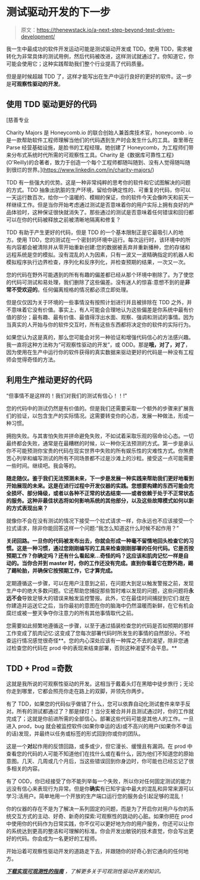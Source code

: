 # 测试驱动开发的下一步

> 原文：<https://thenewstack.io/a-next-step-beyond-test-driven-development/>

我一生中最成功的软件开发运动可能是测试驱动开发或 TDD。使用 TDD，需求被转化为非常具体的测试用例，然后代码被改进，这样测试就通过了。你知道它，你可能会使用它；这种实践帮助我们整个行业提高了代码质量。

但是是时候超越 TDD 了，这样才能写出在生产中运行良好的更好的软件。这一步是**可观察性驱动的开发**。

## **使用 TDD 驱动更好的代码**

 [慈善专业

Charity Majors 是 Honeycomb.io 的联合创始人兼首席技术官，honeycomb . io 是一款帮助软件工程师理解当他们的代码遇到生产时会发生什么的工具。查里蒂在 Parse 经营基础设施，是脸书的工程经理。她创建了 Honeycomb，为工程师们带来分布式系统时代所需的可观察性工具。Charity 是《数据库可靠性工程》(O'Reilly)的合著者，致力于创造一个每个工程师都随叫随到、没有人觉得随叫随到很烂的世界。](https://www.linkedin.com/in/charity-majors/) 

TDD 有一些强大的优势。这是一种非常纯粹的思考你的软件和它试图解决的问题的方式。TDD 抽象出肮脏的生产环境，留给你确定性的、可重复的代码，你可以一天运行数百次，给你一个温暖的、模糊的保证，你的软件今天会像昨天和前天一样继续工作。但是当你开始考虑通过测试是否意味着你的用户实际上拥有良好的产品体验时，这种保证很快就消失了。那些通过的测试是否意味着任何错误和回归都可以在你的代码被释放之前被清晰地隔离和修复？

TDD 有助于产生更好的代码，但是 TDD 的一个基本限制正是它最吸引人的地方。使用 TDD，您的测试在一个密封的环境中运行。每次运行时，该环境中的所有内容都会被清除并从零开始重新创建:您的数据被丢弃并重新播种，您的存储和远程系统是空的模拟。没有混乱的人为因素，只有一波又一波精确指定的机器人和模拟程序执行边界检查，序列化和反序列化，并检查预期的结果，一次又一次。

您的代码在野外可能遇到的所有有趣的偏差都已经从那个环境中剔除了。为了使您的代码可测试和易处理，我们删除了这些偏差。没有迷人的惊喜:意想不到的是**非常不受欢迎的**。任何偏离规格的情况都必须立即处理。

但是仅仅因为关于环境的一些事情没有按照计划进行并且被排除在 TDD 之外，并不意味着它没有价值。事实上，有人可能会合理地认为这些偏差是你系统中最有价值的部分；最有趣、最有价值、最值得浮出水面、观察、强调和测试的事情。因为当真实的人开始与你的软件交互时，所有这些东西都将决定你的软件的实际行为。

如果您认为这是真的，那么您可能会对另一种验证和增强代码信心的方法感兴趣。我一直将这种方法称为“可观察性驱动的开发”，或 ODD。那是**哦，对了，对了**，因为使用在生产中运行你的软件获得的真实数据来驱动更好的代码是一种没有工程师会觉得奇怪的方法。

## **利用生产推动更好的代码**

“但事情不是这样的！我们对我们的测试有信心！！!"

您的代码中的测试仍然是有价值的。但是我们还需要采取一个额外的步骤来扩展我们的验证，以包含生产的实际情况。这需要转变你的心态，发展一种做法，形成一种习惯。

拥抱失败。与其害怕失败并拼命避免失败，不如试着采取乐观的宿命论心态。一切最终都会失败，通常是在最糟糕的时候，以一种你无法预测的方式。第一步是承认你不可能预测你宝贵的代码在现实世界中失败的所有娱乐性的灾难性方式。你煞费苦心列举和编写测试的所有不同场景都不过是沙滩上的沙粒。接受这一点可能需要一些时间。继续吧。我会等的。

**随走随仪。鉴于我们无法预测未来，下一步是发展一种实践来帮助我们更好地看到开始展现的未来。这是在进行过程中开发仪器的实践。您想要构建的东西可能会完全损坏、部分降级，或者以各种不正常的状态结束——或者依赖于处于不正常状态的服务。这种非最佳状态将如何影响系统的其他部分，以及这些故障模式如何以新的方式表现出来？**

就像你不会在没有测试的情况下接受一个拉式请求一样，你永远也不应该接受一个拉式请求，除非你能回答这样一个问题:“我怎么知道这什么时候不起作用？”

**关闭回路。一旦你的代码被发布出去，你就会形成一种毫不留情地回头检查它的习惯。这是一种习惯，通过您刚刚编写的工具来检查刚刚部署的任何代码。它是否按预期工作？你确定吗？还有什么看起来…奇怪的吗？这应该和肌肉记忆一样是自动的。当你合并到 master 时，你的工作还没有完成。直到你看着它在野外跑，踢了踢轮胎，并确保它按预期工作，它才算完成。**

定期遵循这一步骤，可以在用户注意到之前，在问题大到足以触发警报之前，发现生产中的绝大多数问题。它还帮助您捕捉那些暂时难以发现的问题，这些问题将**永远不会**导致足够大的错误来触发监控警报。此外，它在最佳时间捕捉到它们:就在你建造并运送它之后，当你最初的意图在你的脑海中仍然温暖而新鲜，在它有机会腐烂或被一整天争夺你注意力的所有其他事情取代之前。

您需要如此频繁地遵循这一步骤，以至于通过插装检查您的代码是否如预期的那样工作变成了肌肉记忆:这变成了您每次部署代码时所发生的事情的自然部分。不检查运行情况感觉很奇怪**。您的内心深处应该有一种挥之不去的渴望，除非您通过检查您的代码在 prod 中的表现来结束部署，否则这种渴望不会平息。**

## **TDD + Prod =奇数**

这就是我所说的可观察性驱动的开发。这相当于戴着头灯在黑暗中徒步旅行；无论你走到哪里，它都会照亮你走在路上的双脚，并领先你两步。

有了 TDD，如果您的代码似乎做错了什么，您可以依靠自动化测试套件来举手反对。所有的测试都通过了？那是绿灯！当分支被合并并且测试通过时，你的工作就完成了；这就是你前进所需的全部信心。部署这些代码可能是其他人的工作。一旦进入 prod，bug 就会被监控软件(如果你幸运的话)或不高兴的用户(如果你不幸运的话)发现，并最终以任务或标签的形式回到你或你的团队。

这是一个**对**起作用的反馈回路，或多或少，但它漫长、缓慢且有漏洞。在 prod 中查看您的代码的人可能不知道他们在找什么或在看什么，因为他们不知道您的原始意图。几天、几周或几个月后，当这些错误回到你身边时，你可能也已经忘记了很多相关的内容。

有了 ODD，你已经接受了你不能列举每一个失败，所以你对任何固定测试的能力远没有信心来表现行为异常。但是你**确实**有已知宇宙中最大的混乱和异常来源可以学习:活用户。简单地用一个开放的生产端口运行您的服务会引起足够的混乱！

你的仪器的存在不是为了解决一系列固定的问题，而是为了开启你对用户与你的系统交互方式的主动、好奇、新奇的探索:可观察性的跳动的心脏。如果你把在 prod 中使用你的代码作为日常实践，你不仅可以更好地为你的用户服务，你还可以让你的系统达到更高的整洁和可理解的标准。你会开发出敏锐的技术直觉，你会写出更好的代码。你会成为一名更好的工程师。

开始沿着可观察性驱动开发的道路走下去，并跟随你的好奇心到它通向的任何地方。

***[下载实现可观测性的指南](https://www.honeycomb.io/resources/guide-achieving-observability)** ，了解更多关于可观测性驱动开发的知识。*

<svg xmlns:xlink="http://www.w3.org/1999/xlink" viewBox="0 0 68 31" version="1.1"><title>Group</title> <desc>Created with Sketch.</desc></svg>